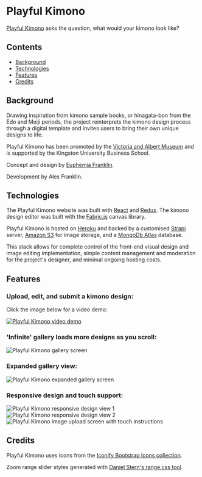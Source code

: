 # Playful Kimono

<a href="http://www.playfulkimono.com">Playful Kimono</a> asks the question, what would your kimono look like?

## Contents

* [Background](#background)
* [Technologies](#technologies)
* [Features](#features)
* [Credits](#credits)

## Background

Drawing inspiration from kimono sample books, or hinagata-bon from the Edo and Meiji periods, the project reinterprets the kimono design process through a digital template and invites users to bring their own unique designs to life.

Playful Kimono has been promoted by the [Victoria and Albert Museum](https://www.vam.ac.uk/blog/museum-life/letsmakewednesdays-kimono) and is supported by the Kingston University Business School.

Concept and design by <a href="https://www.instagram.com/euphemia.work/?hl=en">Euphemia Franklin</a>.

Development by Alex Franklin.

## Technologies

The Playful Kimono website was built with [React](https://reactjs.org/) and [Redux](https://redux.js.org/). The kimono design editor was built with the [Fabric.js](http://fabricjs.com/) canvas library.

Playful Kimono is hosted on [Heroku](https://www.heroku.com/) and backed by a customised [Strapi](https://strapi.io/) server, [Amazon S3](https://aws.amazon.com/s3/) for image storage, and a [MongoDb Atlas](https://www.mongodb.com/cloud/atlas) database.

This stack allows for complete control of the front-end visual design and image editing implementation, simple content management and moderation for the project's designer, and minimal ongoing hosting costs.

## Features

### Upload, edit, and submit a kimono design:

Click the image below for a video demo:

[![Playful Kimono video demo](./readme-assets/Upload.png)](https://vimeo.com/447087046)

### 'Infinite' gallery loads more designs as you scroll:

![Playful Kimono gallery screen](./readme-assets/Gallery.png)

### Expanded gallery view:

![Playful Kimono expanded gallery screen](./readme-assets/Expanded.png)

### Responsive design and touch support:

![Playful Kimono responsive design view 1](./readme-assets/Responsive1.png) ![Playful Kimono responsive design view 2](./readme-assets/Responsive2.png) ![Playful Kimono image upload screen with touch instructions](./readme-assets/Touch.png)

## Credits

Playful Kimono uses icons from the [Iconify Bootstrap Icons collection](https://iconify.design/icon-sets/bi/).

Zoom range slider styles generated with [Daniel Stern's range.css tool](http://danielstern.ca/range.css/).
